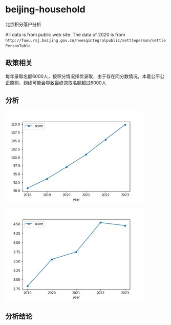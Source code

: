 # beijing-household
北京积分落户分析


All data is from public web site.
The data of 2020 is from `http://fuwu.rsj.beijing.gov.cn/nwesqintegralpublic/settleperson/settlePersonTable`

## 政策相关
每年录取名额6000人，按积分情况择优录取，由于存在同分数情况，本着公平公正原则，划线可能会导致最终录取名额超过6000人


## 分析
![分数线趋势](./img/score_trend.jpg)

![每年涨幅趋势](./img/increase_trend.jpg)

## 分析结论
